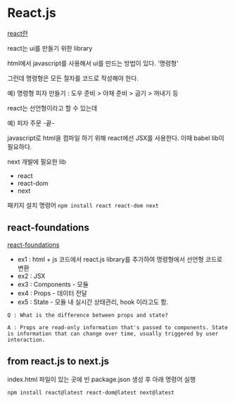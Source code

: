 # React.js

[react란](https://nextjs.org/learn/foundations/from-javascript-to-react/getting-started-with-react)

react는 ui를 만들기 위한 library

html에서 javascript를 사용해서 ui를 만드는 방법이 있다. '명령형'

그런데 명령형은 모든 절차를 코드로 작성해야 한다.

예) 명령형 피자 만들기 : 도우 준비 > 야채 준비 > 굽기 > 꺼내기 등

react는 선언형이라고 할 수 있는데

예) 피자 주문 -끝-

javascript로 html을 컴파일 하기 위해 react에선 JSX를 사용한다.
이때 babel lib이 필요하다.

next 개발에 필요한 lib
- react
- react-dom
- next

패키지 설치 명령어
`npm install react react-dom next`


## react-foundations
[react-foundations](https://nextjs.org/learn/react-foundations)

- ex1 : html + js 코드에서 react.js library를 추가하여 명령형에서 선언형 코드로 변환
- ex2 : JSX
- ex3 : Components - 모듈
- ex4 : Props - 데이터 전달
- ex5 : State - 모듈 내 실시간 상태관리, hook 이라고도 함.


```
Q : What is the difference between props and state?

A : Props are read-only information that's passed to components. State is information that can change over time, usually triggered by user interaction.
```

## from react.js to next.js
index.html 파일이 있는 곳에 빈 package.json 생성 후 아래 명령어 실행

```sh
npm install react@latest react-dom@latest next@latest
```
